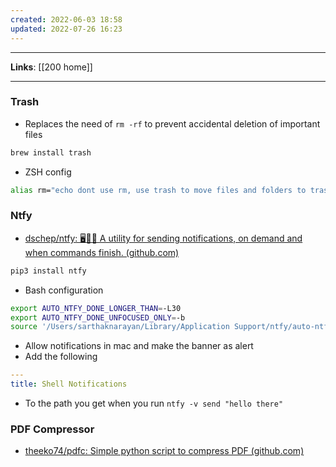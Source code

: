 ```yaml
---
created: 2022-06-03 18:58
updated: 2022-07-26 16:23
---
```

---
**Links**: [[200 home]]

---
### Trash
- Replaces the need of `rm -rf` to prevent accidental deletion of important files
```bash
brew install trash
```
- ZSH config
```bash
alias rm="echo dont use rm, use trash to move files and folders to trash"
```

### Ntfy
- [dschep/ntfy: 🖥️📱🔔 A utility for sending notifications, on demand and when commands finish. (github.com)](https://github.com/dschep/ntfy)
```bash
pip3 install ntfy
```
- Bash configuration
```bash
export AUTO_NTFY_DONE_LONGER_THAN=-L30
export AUTO_NTFY_DONE_UNFOCUSED_ONLY=-b
source '/Users/sarthaknarayan/Library/Application Support/ntfy/auto-ntfy-done.sh'
```
- Allow notifications in mac and make the banner as alert
- Add the following
```yml
---
title: Shell Notifications
```
- To the path you get when you run `ntfy -v send "hello there"`

### PDF Compressor
- [theeko74/pdfc: Simple python script to compress PDF (github.com)](https://github.com/theeko74/pdfc)